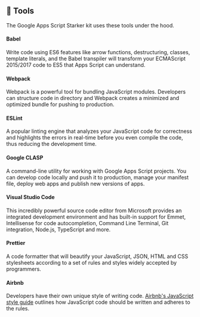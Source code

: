 ## :star2: Tools

The Google Apps Script Starker kit uses these tools under the hood.

#### Babel

Write code using ES6 features like arrow functions, destructuring, classes, template literals, and the Babel transpiler will transform your ECMAScript 2015/2017 code to ES5 that Apps Script can understand.

#### Webpack

Webpack is a powerful tool for bundling JavaScript modules. Developers can structure code in directory and Webpack creates a minimized and optimized bundle for pushing to production.

#### ESLint

A popular linting engine that analyzes your JavaScript code for correctness and highlights the errors in real-time before you even compile the code, thus reducing the development time.

#### Google CLASP

A command-line utility for working with Google Apps Script projects. You can develop code locally and push it to production, manage your manifest file, deploy web apps and publish new versions of apps.

#### Visual Studio Code

This incredibly powerful source code editor from Microsoft provides an integrated development environment and has built-in support for Emmet, Intellisense for code autocompletion, Command Line Terminal, Git integration, Node.js, TypeScript and more.

#### Prettier

A code formatter that will beautify your JavaScript, JSON, HTML and CSS stylesheets according to a set of rules and styles widely accepted by programmers.

#### Airbnb

Developers have their own unique style of writing code. [Airbnb's JavaScript style guide](https://github.com/airbnb/javascript/blob/master/README.md#airbnb-javascript-style-guide-) outlines how JavaScript code should be written and adheres to the rules.
